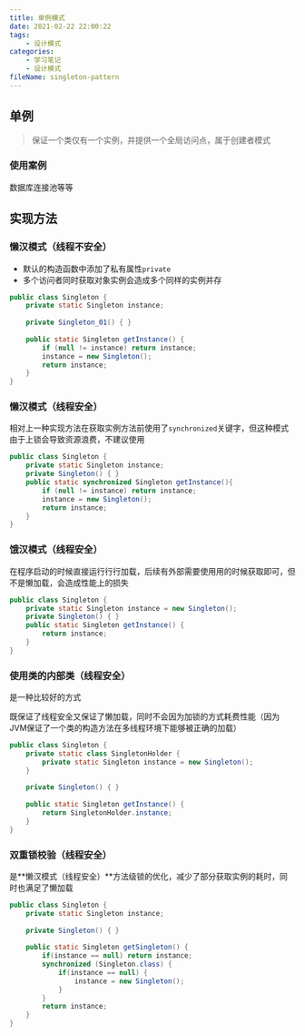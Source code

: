 ```yaml
---
title: 单例模式
date: 2021-02-22 22:00:22
tags:
	- 设计模式
categories:
	- 学习笔记
	- 设计模式
fileName: singleton-pattern
---
```


## 单例

> 保证一个类仅有一个实例，并提供一个全局访问点，属于创建者模式

### 使用案例

数据库连接池等等



## 实现方法

### 懒汉模式（线程不安全）

* 默认的构造函数中添加了私有属性`private`
* 多个访问者同时获取对象实例会造成多个同样的实例并存

```java
public class Singleton {
    private static Singleton instance;
    
    private Singleton_01() { }
    
    public static Singleton getInstance() {
        if (null != instance) return instance;
        instance = new Singleton();
        return instance;
    }
}
```

### 懒汉模式（线程安全）

相对上一种实现方法在获取实例方法前使用了`synchronized`关键字，但这种模式由于上锁会导致资源浪费，不建议使用

```java
public class Singleton {
    private static Singleton instance;
    private Singleton() { }
    public static synchronized Singleton getInstance(){
        if (null != instance) return instance;
        instance = new Singleton();
        return instance;
    }
}
```

### 饿汉模式（线程安全）

在程序启动的时候直接运⾏行行加载，后续有外部需要使⽤用的时候获取即可，但不是懒加载，会造成性能上的损失

```java
public class Singleton {
    private static Singleton instance = new Singleton();
    private Singleton() { }
    public static Singleton getInstance() {
    	return instance;
    }
}
```

### 使用类的内部类（线程安全）

是一种比较好的方式

既保证了线程安全又保证了懒加载，同时不会因为加锁的方式耗费性能（因为JVM保证了一个类的构造方法在多线程环境下能够被正确的加载）

```java
public class Singleton {
    private static class SingletonHolder {
    	private static Singleton instance = new Singleton();
    }
    
    private Singleton() { }
    
    public static Singleton getInstance() {
    	return SingletonHolder.instance;
    }
}
```

### 双重锁校验（线程安全）

是**懒汉模式（线程安全）**方法级锁的优化，减少了部分获取实例的耗时，同时也满足了懒加载

```java
public class Singleton {
    private static Singleton instance;
    
    private Singleton() { }
    
    public static Singleton getSingleton() {
        if(instance == null) return instance;
        synchronized (Singleton.class) {
            if(instance == null) {
                instance = new Singleton();
            }
        }
        return instance;
    }
}
```



